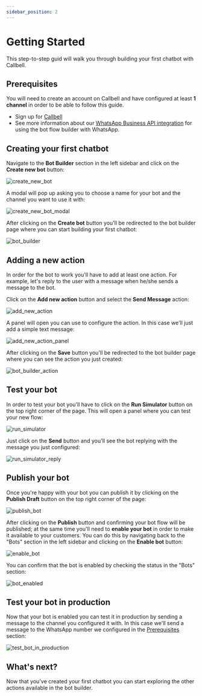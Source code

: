 ```yaml
---
sidebar_position: 2
---
```


# Getting Started

This step-to-step guid will walk you through building your first chatbot with Callbell.

## Prerequisites

You will need to create an account on Callbell and have configured at least **1 channel** in order to be able to follow this guide.

- Sign up for [Callbell](https://dash.callbell.eu/users/sign_up)
- See more information about our [WhatsApp Business API integration](https://callbellsupport.zendesk.com/hc/en-us/articles/360007805898-How-to-integrate-WhatsApp-into-Callbell-through-the-WhatsApp-Business-APIs) for using the bot flow builder with WhatsApp.

## Creating your first chatbot

Navigate to the **Bot Builder** section in the left sidebar and click on the **Create new bot** button:

![create_new_bot](./assets/create_new_bot.png)

A modal will pop up asking you to choose a name for your bot and the channel you want to use it with:

![create_new_bot_modal](./assets/create_new_bot_modal.png)

After clicking on the **Create bot** button you'll be redirected to the bot builder page where you can start building your first chatbot:

![bot_builder](./assets/bot_builder.png)

## Adding a new action

In order for the bot to work you'll have to add at least one action. For example, let's reply to the user with a message when he/she sends a message to the bot.

Click on the **Add new action** button and select the **Send Message** action:

![add_new_action](./assets/add_new_action.png)

A panel will open you can use to configure the action. In this case we'll just add a simple text message:

![add_new_action_panel](./assets/add_new_action_panel.png)

After clicking on the **Save** button you'll be redirected to the bot builder page where you can see the action you just created:

![bot_builder_action](./assets/bot_builder_action.png)

## Test your bot

In order to test your bot you'll have to click on the **Run Simulator** button on the top right corner of the page. This will open a panel where you can test your new flow:

![run_simulator](./assets/run_simulator.png)

Just click on the **Send** button and you'll see the bot replying with the message you just configured:

![run_simulator_reply](./assets/run_simulator_reply.png)

## Publish your bot

Once you're happy with your bot you can publish it by clicking on the **Publish Draft** button on the top right corner of the page:

![publish_bot](./assets/publish_bot.png)

After clicking on the **Publish** button and confirming your bot flow will be published; at the same time you'll need to **enable your bot** in order to make it available to your customers. You can do this by navigating back to the "Bots" section in the left sidebar and clicking on the **Enable bot** button:

![enable_bot](./assets/enable_bot.png)

You can confirm that the bot is enabled by checking the status in the "Bots" section:

![bot_enabled](./assets/bot_enabled.png)

## Test your bot in production

Now that your bot is enabled you can test it in production by sending a message to the channel you configured it with. In this case we'll send a message to the WhatsApp number we configured in the [Prerequisites](#prerequisites) section:

![test_bot_in_production](./assets/test_bot_in_production.gif)

## What's next?

Now that you've created your first chatbot you can start exploring the other actions available in the bot builder.
